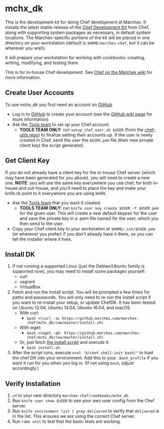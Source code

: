 # mchx_dk

This is the development kit for doing Chef development at Marchex.  It installs the latest stable release of the [Chef Development Kit](https://github.com/chef/chef-dk) from Chef, along with supporting system packages as necessary, in default system locations.  The Marchex-specific portions of the kit will be placed in one directory on your workstation (default is `$HOME/marchex-chef`, but it can be wherever you wish).

It will prepare your workstation for working with cookbooks: creating, writing, modifying, and testing them.

This is for in-house Chef development.  See [Chef on the Marchex wiki](http://wiki.marchex.com/index.php/Chef#Using_Chef) for more information.


## Create User Accounts

To use mchx_dk you first need an account on [GitHub](https://github.marchex.com/).

* Log in to [GitHub](https://github.marchex.com/) to create your account (see the [GitHub wiki page](http://wiki.marchex.com/index.php/GitHub#Access) for more information)
* Ask the [Tools team](mailto:tools-team@marchex.com?subject=Please%20set%20up%20my%20Chef%20account&body=Here%27s%20my%20public%20SSH%20key%20(output%20of%20%60ssh-add%20-L%60%20on%20my%20workstation)%3A) to set up your Chef account.
  * **TOOLS TEAM ONLY**: run `setup_chef_user.sh $USER` (from the [chef-utils repo](https://github.marchex.com/marchex-chef/chef-utils/)) to finalize setting their accounts up.  If the user is newly created in Chef, send the user the `$USER.pem` file (their new private client key) the script generated.



## Get Client Key

If you do not already have a client key for the in-house Chef server (which may have been generated for you above), you will need to create a new one.  **NOTE**: you will use the same key everywhere you use chef, for both in-house and out-house, and you'll need to place the key and make your knife.rb point to it everywhere you are using knife.

* Ask the [Tools team](mailto:tools-team@marchex.com?subject=Please%20migrate%20my%20Chef%20key) that you want it created.
  * **TOOLS TEAM ONLY**:  run `knife user key create $USER -f $USER.pem` for the given user.  This will create a new default keypair for the user and save the private key in a .pem file named for the user, which you then send to the user.
* Copy your Chef client key to your workstation at `$HOME/.ssh/$USER.pem` (or wherever you prefer) if you don't already have it there, so you can tell the installer where it lives.


## Install DK

1. If not running a supported Linux (just the Debian/Ubuntu family is supported now), you may need to install some packages yourself:
    * curl
    * vagrant
    * VirtualBox
1. Fetch and run the install script. You will be prompted a few times for paths and passwords. You will only need to re-run the install script if you want to re-install your setup, or update ChefDK.  It has been tested on Ubuntu 12.04, Ubuntu 14.04, Ubuntu 16.04, and macOS.
    * With curl:
        * `bash <(curl -sL https://github.marchex.com/marchex-chef/mchx_dk/raw/master/install.sh)`
    * With wget:
        * `bash <(wget -qO- https://github.marchex.com/marchex-chef/mchx_dk/raw/master/install.sh)`
    * Or, just fetch [the install script](https://github.marchex.com/marchex-chef/mchx_dk/raw/master/install.sh) and execute it:
        * `bash install.sh`
1. After the script runs, execute `eval "$(chef shell-init bash)"` to load the chef DK into your environment.  Add this to your `.bash_profile` if you want it run for you when you log in.  (If not using `bash`, adjust accordingly.)


## Verify Installation

1. `cd` to your new directory `marchex-chef/cookbooks/mchx_dk`.
1. Run `knife user show $USER` to see your own user config from the Chef server.
1. Run `knife environment list | grep delivered` to verify that `delivered` is in the list.  This ensures we are using the correct Chef server.
1. Run `rake unit` to test that the basic tests are working.

